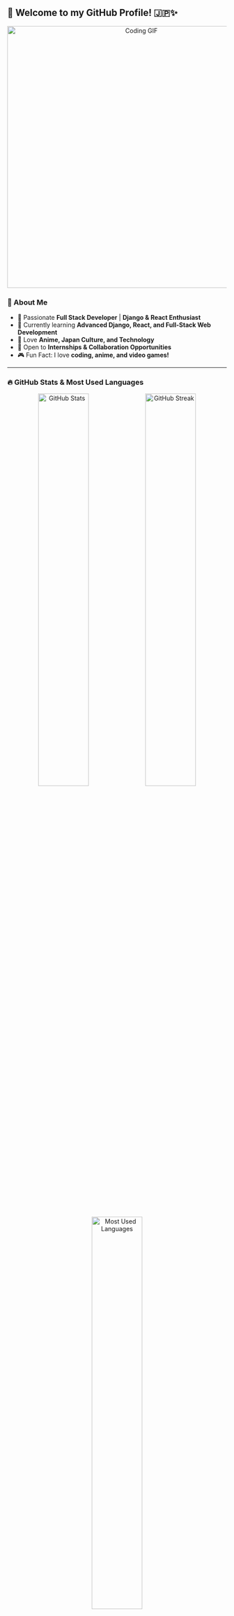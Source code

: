 ## 👋 Welcome to my GitHub Profile! 🇯🇵✨

<p align="center">
  <img src="https://media.giphy.com/media/v1.Y2lkPTc5MGI3NjExMjM4cTNpZXFvNmU4c3E0Y3p0NXFvazd4bHR6dGJpYnRza3ptNjJ4biZlcD12MV9naWZzX3NlYXJjaCZjdD1n/qgQUggAC3Pfv687qPC/giphy.gif" width="600" alt="Coding GIF">
</p>

### 🚀 About Me
- 🎯 Passionate **Full Stack Developer** | **Django & React Enthusiast**
- 🌱 Currently learning **Advanced Django, React, and Full-Stack Web Development**
- 🎨 Love **Anime, Japan Culture, and Technology**
- 🎯 Open to **Internships & Collaboration Opportunities**
- 🎮 Fun Fact: I love **coding, anime, and video games!**

---

### 🔥 GitHub Stats & Most Used Languages

<p align="center">
  <img src="https://github-readme-stats.vercel.app/api?username=zyunusov-zy&show_icons=true&theme=tokyonight" alt="GitHub Stats" width="48%" />
  <img src="https://github-readme-streak-stats.herokuapp.com/?user=zyunusov-zy&theme=tokyonight" alt="GitHub Streak" width="48%" />
</p>

<p align="center">
  <img src="https://github-readme-stats.vercel.app/api/top-langs/?username=zyunusov-zy&layout=compact&theme=tokyonight&langs_count=10" alt="Most Used Languages" width="48%" />
</p>

---

### 🛠️ Tech Stack
<p align="center">
  <img src="https://img.shields.io/badge/-Python-3776AB?style=for-the-badge&logo=python&logoColor=white" alt="Python" />
  <img src="https://img.shields.io/badge/-Django-092E20?style=for-the-badge&logo=django&logoColor=white" alt="Django" />
  <img src="https://img.shields.io/badge/-React-61DAFB?style=for-the-badge&logo=react&logoColor=black" alt="React" />
  <img src="https://img.shields.io/badge/-TailwindCSS-38B2AC?style=for-the-badge&logo=tailwind-css&logoColor=white" alt="TailwindCSS" />
  <img src="https://img.shields.io/badge/-MongoDB-4DB33D?style=for-the-badge&logo=mongodb&logoColor=white" alt="MongoDB" />
  <img src="https://img.shields.io/badge/-PostgreSQL-336791?style=for-the-badge&logo=postgresql&logoColor=white" alt="PostgreSQL" />
  <img src="https://img.shields.io/badge/-C++-00599C?style=for-the-badge&logo=c%2B%2B&logoColor=white" alt="C++" />
  <img src="https://img.shields.io/badge/-C-A8B9CC?style=for-the-badge&logo=c&logoColor=white" alt="C" />
  <img src="https://img.shields.io/badge/-Linux-FCC624?style=for-the-badge&logo=linux&logoColor=black" alt="Linux" />
</p>

---

### Vibes
<p align="center">
  <img src="https://i.pinimg.com/originals/08/78/fb/0878fb120eebc7fe4d2cfe1a6412f680.gif" width="400" alt="Anime Coding GIF">
  <img src="https://tenor.com/ru/view/cowboy-bebop-bang-spike-spiegel-spike-spike-cowboy-bebop-gif-18745491" width="400" alt="Anime Keyboard GIF">
</p>

---

### 🌟 Connect With Me
<p align="center">
  <a href="https://github.com/zyunusov-zy"><img src="https://img.shields.io/badge/GitHub-181717?style=for-the-badge&logo=github&logoColor=white" alt="GitHub" /></a>
  <a href="https://linkedin.com/in/zafarbek-yunusov/"><img src="https://img.shields.io/badge/LinkedIn-0077B5?style=for-the-badge&logo=linkedin&logoColor=white" alt="LinkedIn" /></a>
  <a href="zafarbekyunusov693@gmail.com"><img src="https://img.shields.io/badge/Email-red?style=for-the-badge&logo=gmail&logoColor=white" alt="Email" /></a>
</p>

---

⭐️ From [@zyunusov-zy](https://github.com/zyunusov-zy)

